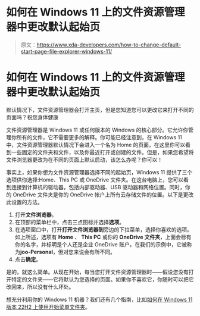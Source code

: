 # 如何在 Windows 11 上的文件资源管理器中更改默认起始页

> 原文：<https://www.xda-developers.com/how-to-change-default-start-page-file-explorer-windows-11/>

# 如何在 Windows 11 上的文件资源管理器中更改默认起始页

默认情况下，文件资源管理器会打开主页，但是您知道您可以更改它来打开不同的页面吗？祝您身体健康

文件资源管理器是 Windows 11 或任何版本的 Windows 的核心部分。它允许你管理你所有的文件，它不需要更多的解释。你可能已经注意到，在 Windows 11 中，文件资源管理器默认情况下会进入一个名为 Home 的页面，在这里你可以看到一些固定的文件夹和文件，以及你最近打开或创建的文件。但是，如果您希望将文件浏览器更改为在不同的页面上默认启动，该怎么办呢？你可以！

事实上，如果你想为文件资源管理器选择不同的起始页，Windows 11 提供了三个选项供你选择:Home、This PC 或 OneDrive 文件夹。在这台电脑上，您可以看到连接到计算机的驱动器，包括内部驱动器、USB 驱动器和网络位置。同时，你的 OneDrive 文件夹是你的 OneDrive 帐户上所有云存储文件的位置。以下是更改此设置的方法。

1.  打开**文件浏览器**。
2.  在顶部的菜单栏中，点击三点图标并选择**选项**。
3.  在选项窗口中，打开**打开文件浏览器到**旁边的下拉菜单，选择你喜欢的选项。如上所述，选项有 **Home** 、 **This PC** 或你的 **OneDrive 文件夹**，上面会标有你的名字，并标明是个人还是企业 OneDrive 账户。在我们的示例中，它被称为**joo-Personal**，但对您来说会有所不同。
4.  点击**确定**。

是的，就这么简单。从现在开始，每当您打开文件资源管理器时——假设您没有打开特定的文件夹——它将默认为您选择的页面。如果你不喜欢它，你随时可以把它改回来，所以没有什么坏处。

想充分利用你的 Windows 11 机器？我们还有几个指南，比如[如何在 Windows 11 版本 22H2 上使用开始菜单文件夹](https://www.xda-developers.com/how-to-use-start-folders-windows-11/)。